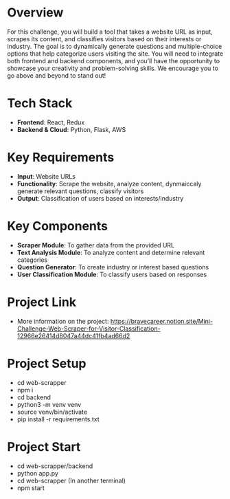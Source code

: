 # Overview
For this challenge, you will build a tool that takes a website URL as input, scrapes its content, and classifies visitors based on their interests or industry. The goal is to dynamically generate questions and multiple-choice options that help categorize users visiting the site. You will need to integrate both frontend and backend components, and you’ll have the opportunity to showcase your creativity and problem-solving skills. We encourage you to go above and beyond to stand out!

# Tech Stack
- **Frontend**: React, Redux
- **Backend & Cloud**: Python, Flask, AWS

# Key Requirements
- **Input**: Website URLs
- **Functionality**: Scrape the website, analyze content, dynmaiccaly generate relevant questions, classify visitors
- **Output**: Classification of users based on interests/industry

# Key Components
- **Scraper Module**: To gather data from the provided URL
- **Text Analysis Module**: To analyze content and determine relevant categories
- **Question Generator**: To create industry or interest based questions
- **User Classification Module**: To classify users based on responses

# Project Link
- More information on the project: https://bravecareer.notion.site/Mini-Challenge-Web-Scraper-for-Visitor-Classification-12966e26414d8047a44dc41fb4ad66d2

# Project Setup
- cd web-scrapper
- npm i
- cd backend
- python3 -m venv venv
- source venv/bin/activate
- pip install -r requirements.txt

# Project Start
- cd web-scrapper/backend
- python app.py
- cd web-scrapper (In another terminal)
- npm start